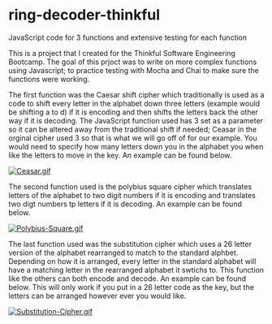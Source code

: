 # ring-decoder-thinkful
JavaScript code for 3 functions and extensive testing for each function

This is a project that I created for the Thinkful Software Engineering Bootcamp. The goal of this prjoct was to write on more complex functions using Javascript; to practice testing with Mocha and Chai to make sure the functions were working.

The first function was the Caesar shift cipher which traditionally is used as a code to shift every letter in the alphabet down three letters (example would be shifting a to d) if it is encoding and then shifts the letters back the other way if it is decoding. The JavaScript function used has 3 set as a parameter so it can be altered away from the traditional shift if needed; Ceasar in the orginal cipher used 3 so that is what we will go off of for our example. You would need to specify how many letters down you in the alphabet you when like the letters to move in the key. An example can be found below.

[![Ceasar.gif](https://i.postimg.cc/1zgxtKRD/Ceasar.gif)](https://postimg.cc/wtd44LmB)

The second function used is the polybius square cipher which translates letters of the alphabet to two digit numbers if it is encoding and translates two digt numbers tp letters if it is decoding. An example can be found below.

[![Polybius-Square.gif](https://i.postimg.cc/tCm2TGsm/Polybius-Square.gif)](https://postimg.cc/F73jWqgj)

The last function used was the substitution cipher which uses a 26 letter version of the alphabet rearranged to match to the standard alphbet. Depending on how it is arranged, every letter in the standard alphabet will have a matching letter in the rearranged alphabet it swtichs to. This function like the others can both encode and decode. An example can be found below. This will only work if you put in a 26 letter code as the key, but the letters can be arranged however ever you would like. 

[![Substitution-Cipher.gif](https://i.postimg.cc/K82r4cZf/Substitution-Cipher.gif)](https://postimg.cc/qz1C5T66)
